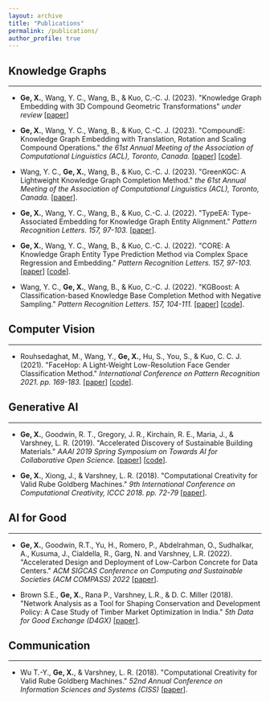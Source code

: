 ```yaml
---
layout: archive
title: "Publications"
permalink: /publications/
author_profile: true
---
```


## Knowledge Graphs
___

* **Ge, X.**, Wang, Y. C., Wang, B., & Kuo, C.-C. J. (2023). "Knowledge Graph Embedding with 3D Compound Geometric Transformations" <i> under review </i> [<a href="https://arxiv.org/pdf/2304.00378.pdf">paper</a>]

* **Ge, X.**, Wang, Y. C., Wang, B., & Kuo, C.-C. J. (2023). "CompoundE: Knowledge Graph Embedding with Translation, Rotation and Scaling Compound Operations." <i> the 61st Annual Meeting of the Association of Computational Linguistics (ACL), Toronto, Canada. </i> [<a href="https://arxiv.org/abs/2207.05324">paper</a>] [<a href="https://github.com/hughxiouge/CompoundE">code</a>].

* Wang, Y. C., **Ge, X.**, Wang, B., & Kuo, C.-C. J. (2023). "GreenKGC: A Lightweight Knowledge Graph Completion Method." <i> the 61st Annual Meeting of the Association of Computational Linguistics (ACL), Toronto, Canada. </i> [<a href="https://arxiv.org/abs/2208.09137">paper</a>].

* **Ge, X.**, Wang, Y. C., Wang, B., & Kuo, C.-C. J. (2022). "TypeEA: Type-Associated Embedding for Knowledge Graph Entity Alignment." <i> Pattern Recognition Letters. 157, 97-103.</i> [<a href="https://hughxiouge.github.io/files/TypeEA.pdf">paper</a>].

* **Ge, X.**, Wang, Y. C., Wang, B., & Kuo, C.-C. J. (2022). "CORE: A Knowledge Graph Entity Type Prediction Method via Complex Space Regression and Embedding." <i> Pattern Recognition Letters. 157, 97-103.</i> [<a href="https://www.sciencedirect.com/science/article/abs/pii/S0167865522000897">paper</a>] [<a href="https://github.com/hughxiouge/CORE">code</a>].

* Wang, Y. C., **Ge, X.**, Wang, B., & Kuo, C.-C. J. (2022). "KGBoost: A Classification-based Knowledge Base Completion Method with Negative Sampling." <i> Pattern Recognition Letters. 157, 104-111. </i> [<a href="https://www.sciencedirect.com/science/article/abs/pii/S0167865522000939">paper</a>] [<a href="https://github.com/yunchengwang/KGBoost-KGC">code</a>].

## Computer Vision
___

* Rouhsedaghat, M., Wang, Y., **Ge, X.**, Hu, S., You, S., & Kuo, C. C. J. (2021). "FaceHop: A Light-Weight Low-Resolution Face Gender Classification Method." <i> International Conference on Pattern Recognition 2021. pp. 169-183. </i> [<a href="https://link.springer.com/chapter/10.1007/978-3-030-68793-9_12">paper</a>] [<a href="https://github.com/USC-MCL/Project_Demo/tree/468d27b8c72f8773adb497d04ea26b3c853838af/FaceHop">code</a>].

## Generative AI
___

* **Ge, X.**, Goodwin, R. T., Gregory, J. R., Kirchain, R. E., Maria, J., & Varshney, L. R. (2019). "Accelerated Discovery of Sustainable Building Materials." <i> AAAI 2019 Spring Symposium on Towards AI for Collaborative Open Science. </i> [<a href="https://link.springer.com/chapter/10.1007/978-3-030-68793-9_12">paper</a>] [<a href="https://github.com/IBM/Conditional-Variational-Autoencoder-for-Concrete-Design">code</a>].

* **Ge, X.**, Xiong, J., & Varshney, L. R. (2018). "Computational Creativity for Valid Rube Goldberg Machines." <i> 9th International Conference on Computational Creativity, ICCC 2018. pp. 72-79 </i> [<a href="http://computationalcreativity.net/iccc2018/sites/default/files/papers/ICCC_2018_paper_19.pdf">paper</a>].

## AI for Good
___

* **Ge, X.**, Goodwin, R.T., Yu, H., Romero, P., Abdelrahman, O., Sudhalkar, A., Kusuma, J., Cialdella, R., Garg, N. and Varshney, L.R. (2022). "Accelerated Design and Deployment of Low-Carbon Concrete for Data Centers." <i> ACM SIGCAS Conference on Computing and Sustainable Societies (ACM COMPASS) 2022 </i> [<a href="https://arxiv.org/abs/2204.05397">paper</a>].

* Brown S.E., **Ge, X.**, Rana P., Varshney, L.R., & D. C. Miller (2018). "Network Analysis as a Tool for Shaping Conservation and Development Policy: A Case Study of Timber Market Optimization in India." <i> 5th Data for Good Exchange (D4GX) </i> [<a href="https://hughxiouge.github.io/files/Network_Analysis_Timber.pdf">paper</a>].

## Communication
___

* Wu T.-Y., **Ge, X.**, & Varshney, L. R. (2018). "Computational Creativity for Valid Rube Goldberg Machines." <i> 52nd Annual Conference on Information Sciences and Systems (CISS) </i> [<a href="https://ieeexplore.ieee.org/stamp/stamp.jsp?tp=&arnumber=8362309">paper</a>].
